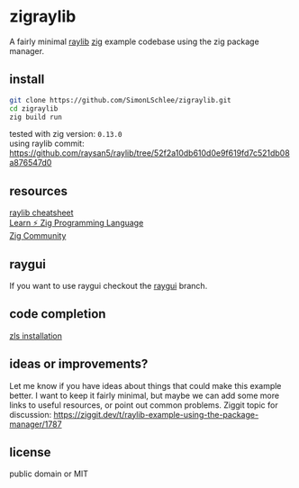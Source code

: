 # zigraylib
A fairly minimal [raylib](https://www.raylib.com/) [zig](https://ziglang.org/download/) example codebase using the zig package manager.

## install
```bash
git clone https://github.com/SimonLSchlee/zigraylib.git
cd zigraylib
zig build run
```

tested with zig version: `0.13.0`  
using raylib commit: https://github.com/raysan5/raylib/tree/52f2a10db610d0e9f619fd7c521db08a876547d0

## resources
[raylib cheatsheet](https://www.raylib.com/cheatsheet/cheatsheet.html)  
[Learn ⚡ Zig Programming Language](https://ziglang.org/learn/)  
[Zig Community](https://github.com/ziglang/zig/wiki/Community)  

## raygui

If you want to use raygui checkout the [raygui](https://github.com/SimonLSchlee/zigraylib/tree/raygui) branch.

## code completion
[zls installation](https://github.com/zigtools/zls/wiki/Installation)

## ideas or improvements?
Let me know if you have ideas about things that could make this example better.
I want to keep it fairly minimal, but maybe we can add some more links to useful resources, or point out common problems.
Ziggit topic for discussion: https://ziggit.dev/t/raylib-example-using-the-package-manager/1787

## license
public domain or MIT
